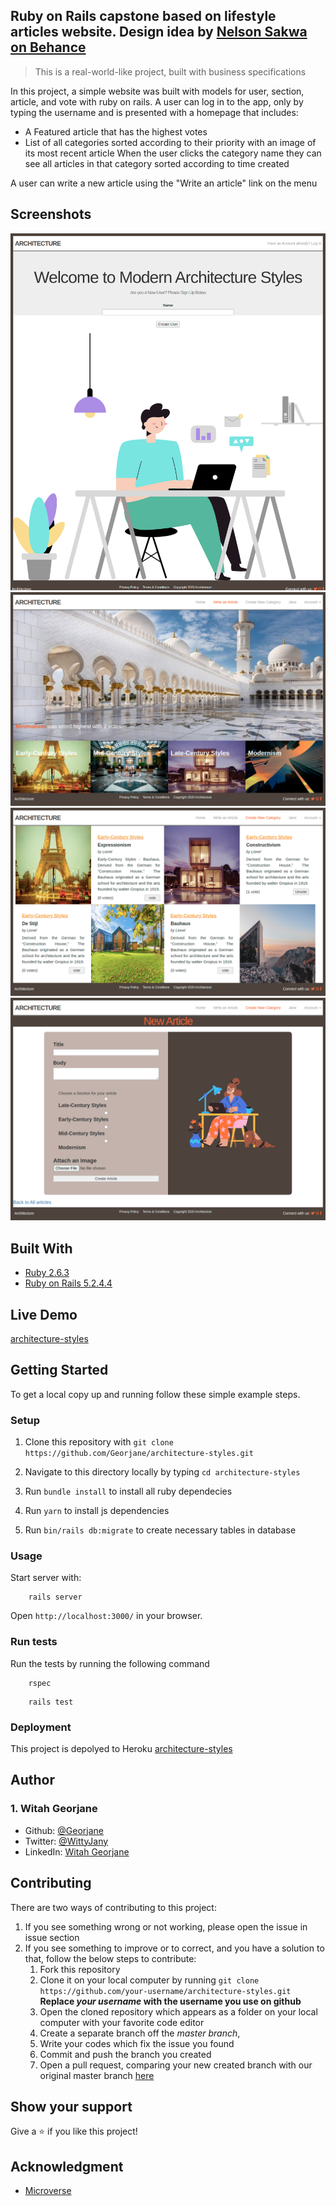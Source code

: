 ## Ruby on Rails capstone based on lifestyle articles website. Design idea by [Nelson Sakwa on Behance](https://www.behance.net/sakwadesignstudio)

> This is a real-world-like project, built with business specifications

In this project, a simple website was built with models for user, section, article, and vote with ruby on rails.
    A user can log in to the app, only by typing the username and is presented with a homepage that includes:
- A Featured article that has the highest votes
- List of all categories sorted according to their priority with an image of its most recent article
    When the user clicks the category name they can see all articles in that category sorted according to time created

 A user can write a new article using the "Write an article" link on the menu

## Screenshots
![Sign Up Page](/app/assets/images/signup.png)
![Home Page](/app/assets/images/homepage.png)
![Category Page](/app/assets/images/category.png)
![New Article Page](/app/assets/images/newarticle.png)

## Built With
- [Ruby 2.6.3](https://www.ruby-lang.org/en/news/2020/03/31/ruby-2-7-1-released/)
- [Ruby on Rails 5.2.4.4](https://weblog.rubyonrails.org/2020/6/17/Rails-6-0-3-2-has-been-released/)

## Live Demo

[architecture-styles](https://architecture-styles.herokuapp.com/)


## Getting Started

To get a local copy up and running follow these simple example steps.

### Setup
1. Clone this repository with `git clone https://github.com/Georjane/architecture-styles.git`

1. Navigate to this directory locally by typing `cd architecture-styles`

1. Run `bundle install` to install all ruby dependecies

1. Run `yarn` to install js dependencies

1. Run `bin/rails db:migrate` to create necessary tables in database

### Usage

Start server with:

```
    rails server
```

Open `http://localhost:3000/` in your browser.

### Run tests

Run the tests by running the following command
```
    rspec
```
```
    rails test
```

### Deployment

This project is depolyed to Heroku [architecture-styles](https://architecture-styles.herokuapp.com/)

## Author
### 1. Witah Georjane
* Github: [@Georjane](https://github.com/Georjane)
* Twitter: [@WittyJany](https://twitter.com/WittyJany)
* LinkedIn: [Witah Georjane](https://www.linkedin.com/in/witah-georjane)

## Contributing
There are two ways of contributing to this project:

1. If you see something wrong or not working, please open the issue in issue section
2. If you see something to improve or to correct, and you have a solution to that, follow the below steps to contribute:
    1. Fork this repository
    2. Clone it on your local computer by running `git clone https://github.com/your-username/architecture-styles.git` __Replace *your username* with the username you use on github__
    3. Open the cloned repository which appears as a folder on your local computer with your favorite code editor
    4. Create a separate branch off the *master branch*,
    5. Write your codes which fix the issue you found
    6. Commit and push the branch you created
    7. Open a pull request, comparing your new created branch with our original master branch [here](https://github.com/Georjane/architecture-styles)

## Show your support

Give a ⭐️ if you like this project!

## Acknowledgment
* [Microverse](https://www.microvese.org)

